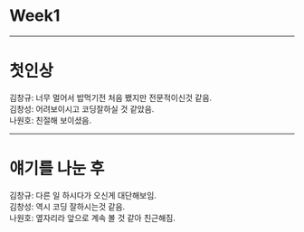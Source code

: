 # Week1
***
# 첫인상
김창규: 너무 멀어서 밥먹기전 처음 뵀지만 전문적이신것 같음.<br>
김창성: 어려보이시고 코딩잘하실 것 같았음.<br>
나원호: 친절해 보이셨음.
***
# 얘기를 나눈 후
김창규: 다른 일 하시다가 오신게 대단해보임.<br>
김창성: 역시 코딩 잘하시는것 같음.<br>
나원호: 옆자리라 앞으로 계속 볼 것 같아 친근해짐.
